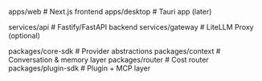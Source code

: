 apps/web          # Next.js frontend
apps/desktop      # Tauri app (later)

services/api      # Fastify/FastAPI backend
services/gateway  # LiteLLM Proxy (optional)

packages/core-sdk # Provider abstractions
packages/context  # Conversation & memory layer
packages/router   # Cost router
packages/plugin-sdk # Plugin + MCP layer
